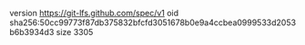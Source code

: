 version https://git-lfs.github.com/spec/v1
oid sha256:50cc99773f87db375832bfcfd3051678b0e9a4ccbea0999533d2053b6b3934d3
size 3305

